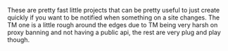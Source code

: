 These are pretty fast little projects that can be pretty useful to just create quickly if you want to be notified when something on a site changes. 
The TM one is a little rough around the edges due to TM being very harsh on proxy banning and not having a public api, the rest are very plug and play though.

